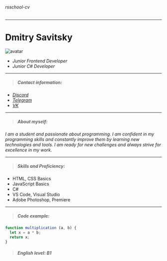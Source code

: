  ###### rsschool-cv
********* 
# Dmitry Savitsky

![avatar](https://sun9-25.userapi.com/impg/ViITHFzr2HD2kofiL9nppzjvNkJ2jpNFbBuZTQ/J1IQIlywspg.jpg?size=900x900&quality=96&sign=e0c2f3bd44ee689ea55256e85f55fdcb&type=album)

* *Junior Frontend Developer*
* *Junior C#  Developer*
********** 
> ##### Contact information:
* [*Discord*](https://discord.gg/kQe9WnwC "что происходит#2300")
* [*Telegram*](https://t.me/wwwwww2222222 "@wwwwww2222222")
* [*VK*](https://vk.com/id679809661 "Дмитрий Савицкий")

*********
> ##### About myself:
*I am a student and passionate about programming. I am confident in my programming skills and constantly improve them by learning new technologies and tools. I am ready for new challenges and always strive for excellence in my work.*
*********
> ##### Skills and Proficiency:
* HTML, CSS Basics
* JavaScript Basics
* C#
* VS Code, Visual Studio
* Adobe Photoshop, Premiere
*********
> ##### Code example:
```javascript
function multiplication (a, b) {
  let x = a * b;
  return x;
}
```
> ##### English level: B1

